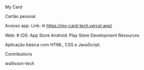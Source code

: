 My Card

Cartão pessoal.

Acesso app:
Link: 🌐
https://my-card-tech.vercel.app/

Web: #
iOS: App Store
Android: Play Store
Development Resources

Aplicação básica com HTML, CSS e JavaScript.

Contributions

wallisson-tech
